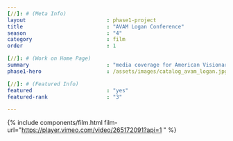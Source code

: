 ```yaml
---
[//]: # (Meta Info)
layout                          : phase1-project
title 					        : "AVAM Logan Conference"
season				            : "4"
category 						: film
order							: 1

[//]: # (Work on Home Page)
summary                         : "media coverage for American Visionary Art Museum 2018 Visionary Conference"
phase1-hero                     : /assets/images/catalog_avam_logan.jpg

[//]: # (Featured Info)
featured 						: "yes"
featured-rank 					: "3"

---
```

{% include components/film.html film-url="https://player.vimeo.com/video/265172091?api=1 " %}
